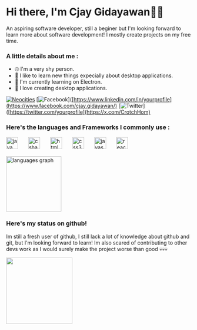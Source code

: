 # Hi there, I'm Cjay Gidayawan👋👋
An aspiring software developer, still a beginer but I'm looking forward to learn more about software development!
I mostly create projects on my free time.

### A little details about me :
<ul >
  <li>🤐 I'm a very shy person.</li>
  <li>🧠 I like to learn new things expecially about desktop applications.</li>
  <li>🚀 I'm currently learning on Electron.</li>
  <li>🔨 I love creating desktop applications.</li>
</ul>

[![Neocities](https://img.shields.io/badge/Website-303045?style=for-the-badge&logo=Website&logoColor=white)](https://sarrygeez.neocities.org)
[![Facebook](https://img.shields.io/badge/Facebook-0077B5?style=for-the-badge&logo=Facebook&logoColor=white)]([https://www.linkedin.com/in/yourprofile](https://www.facebook.com/cjay.gidayawan/)
[![Twitter](https://img.shields.io/badge/Twitter-1DA1F2?style=for-the-badge&logo=X&logoColor=white)]([https://twitter.com/yourprofile](https://x.com/CrotchHom)

### Here's the languages and Frameworks I commonly use :
<div>
  <img src="https://cdn.jsdelivr.net/gh/devicons/devicon/icons/java/java-original.svg" height="32" alt="java logo"  />
  <img width="20" />
  <img src="https://cdn.jsdelivr.net/gh/devicons/devicon/icons/csharp/csharp-original.svg" height="32" alt="csharp logo"  />
  <img width="20" />
  <img src="https://cdn.jsdelivr.net/gh/devicons/devicon/icons/html5/html5-original.svg" height="32" alt="html5 logo"  />
  <img width="20" />
  <img src="https://cdn.jsdelivr.net/gh/devicons/devicon/icons/css3/css3-original.svg" height="32" alt="css3 logo"  />
  <img width="20" />
  <img src="https://cdn.jsdelivr.net/gh/devicons/devicon/icons/javascript/javascript-original.svg" height="32" alt="javascript logo"  />
  <img width="20" />
  <img src="https://cdn.jsdelivr.net/gh/devicons/devicon/icons/electron/electron-original.svg" height="32" alt="react logo"  />
</div>
</br>
<img src="https://github-readme-stats.vercel.app/api/top-langs?username=SarryGeezOwO&locale=en&hide_title=false&layout=compact&card_width=350&langs_count=10&theme=dark&hide_border=true&order=2" height="150" alt="languages graph"  />

### Here's my status on github!
<p>Im still a fresh user of github, I still lack a lot of knowledge about github and git, but I'm looking forward to learn! Im also scared of contributing to other devs work as I would surely make the project worse than good 💀💀💀</p>
<img height="180em"  src="https://github-readme-stats.vercel.app/api?username=SarryGeezOwO&show_icons=true&hide_border=true&&count_private=true&include_all_commits=true&theme=dark"/>

